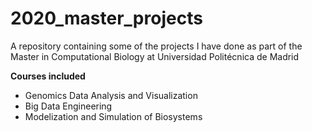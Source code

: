 # 2020_master_projects
A repository containing some of the projects I have done as part of the Master in Computational Biology at Universidad Politécnica de Madrid

**Courses included**
- Genomics Data Analysis and Visualization
- Big Data Engineering
- Modelization and Simulation of Biosystems
